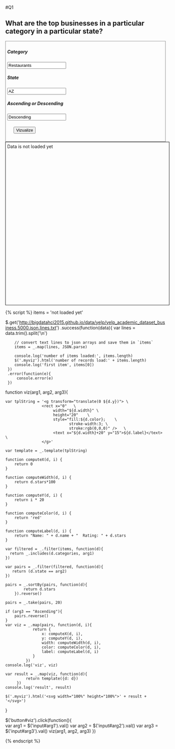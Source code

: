 #Q1

## What are the top businesses in a particular category in a particular state? 

<div style="border:1px grey solid; padding:5px;">
    <div><h5>Category</h5>
        <input id="arg1" type="text" value="Restaurants"/>
    </div>
    <div><h5>State</h5>
        <input id="arg2" type="text" value="AZ"/>
    </div>
    <div><h5>Ascending or Descending</h5>
        <input id="arg3" type="text" value="Descending"/>
    </div>
    <div style="margin:20px;">
        <button id="viz">Vizualize</button>
    </div>
</div>

<div class="myviz" style= "width:100%; height:500px; border: 1px black solid; padding: 5px;">
Data is not loaded yet
</div>

{% script %}
items = 'not loaded yet'

$.get('http://bigdatahci2015.github.io/data/yelp/yelp_academic_dataset_business.5000.json.lines.txt')
    .success(function(data){
        var lines = data.trim().split('\n')

        // convert text lines to json arrays and save them in `items`
        items = _.map(lines, JSON.parse)

        console.log('number of items loaded:', items.length)
        $('.myviz').html('number of records load:' + items.length)
        console.log('first item', items[0])
     })
     .error(function(e){
         console.error(e)
     })

function viz(arg1, arg2, arg3){    

    var tplString = '<g transform="translate(0 ${d.y})"> \
                    <rect x="0"   \
                         width="${d.width}" \
                         height="20"    \
                         style="fill:${d.color};    \
                                stroke-width:3; \
                                stroke:rgb(0,0,0)" />   \
		                 <text x="${d.width}+20" y="15">${d.label}</text> \
                    </g>'

    var template = _.template(tplString)

    function computeX(d, i) {
        return 0
    }

    function computeWidth(d, i) {
        return d.stars*100
    }

    function computeY(d, i) {
        return i * 20
    }

    function computeColor(d, i) {
        return 'red'
    }

    function computeLabel(d, i) {
        return "Name: " + d.name + "  Rating: " + d.stars
    }
	
    var filtered = _.filter(items, function(d){
      return _.includes(d.categories, arg1)
    })
    
    var pairs = _.filter(filtered, function(d){
	   return (d.state == arg2)	
    })

	pairs = _.sortBy(pairs, function(d){
			return d.stars
		}).reverse()
	
	pairs = _.take(pairs, 20)
	
	if (arg3 == "Ascending"){
		pairs.reverse()
	}
    var viz = _.map(pairs, function(d, i){ 
                return {
                    x: computeX(d, i),
                    y: computeY(d, i),
                    width: computeWidth(d, i),
                    color: computeColor(d, i),
                    label: computeLabel(d, i)
                }
             })
    console.log('viz', viz)

    var result = _.map(viz, function(d){
             return template({d: d})
         })
    console.log('result', result)

    $('.myviz').html('<svg width="100%" height="100%">' + result + '</svg>')
}

$('button#viz').click(function(){    
    var arg1 = $('input#arg1').val()
    var arg2 = $('input#arg2').val()
    var arg3 = $('input#arg3').val()
    viz(arg1, arg2, arg3)
})  

{% endscript %}
